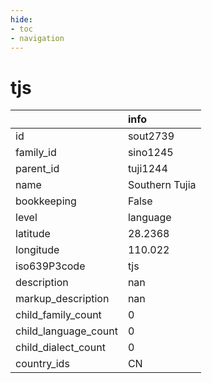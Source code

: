 ```yaml
---
hide:
- toc
- navigation
---
```

# tjs
|                      | info           |
|:---------------------|:---------------|
| id                   | sout2739       |
| family_id            | sino1245       |
| parent_id            | tuji1244       |
| name                 | Southern Tujia |
| bookkeeping          | False          |
| level                | language       |
| latitude             | 28.2368        |
| longitude            | 110.022        |
| iso639P3code         | tjs            |
| description          | nan            |
| markup_description   | nan            |
| child_family_count   | 0              |
| child_language_count | 0              |
| child_dialect_count  | 0              |
| country_ids          | CN             |